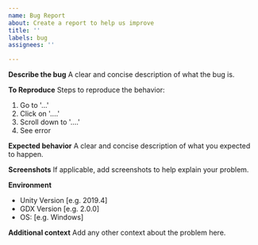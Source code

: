 ```yaml
---
name: Bug Report
about: Create a report to help us improve
title: ''
labels: bug
assignees: ''

---
```


**Describe the bug**
A clear and concise description of what the bug is.

**To Reproduce**
Steps to reproduce the behavior:
1. Go to '...'
2. Click on '....'
3. Scroll down to '....'
4. See error

**Expected behavior**
A clear and concise description of what you expected to happen.

**Screenshots**
If applicable, add screenshots to help explain your problem.

**Environment**
 - Unity Version [e.g. 2019.4]
 - GDX Version [e.g. 2.0.0]
 - OS: [e.g. Windows]

**Additional context**
Add any other context about the problem here.
